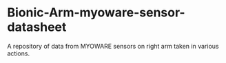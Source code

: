 # Bionic-Arm-myoware-sensor-datasheet
A repository of data from MYOWARE sensors on right arm taken in various actions.
